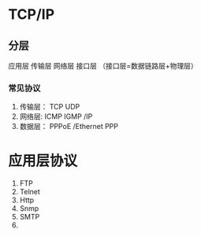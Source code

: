 # TCP/IP &#x20;

## 分层 &#x20;

应用层 传输层 网络层 接口层  （接口层=数据链路层+物理层）

### &#x20;常见协议 &#x20;

1.  传输层： TCP UDP
2.  网络层: ICMP IGMP /IP
3.  数据层： PPPoE /Ethernet PPP&#x20;

# 应用层协议 &#x20;

1.  FTP
2.  Telnet
3.  Http&#x20;
4.  Snmp
5.  SMTP
6.

